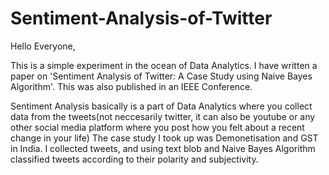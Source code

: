 # Sentiment-Analysis-of-Twitter
Hello Everyone,

This is a simple experiment in the ocean of Data Analytics. I have written a paper on 'Sentiment Analysis of Twitter: A Case Study using Naive Bayes Algorithm'. This was also published in an IEEE Conference.

Sentiment Analysis basically is a part of Data Analytics where you collect data from the tweets(not neccesarily twitter, it can also be youtube or any other social media platform where you post how you felt about a recent change in your life) The case study I took up was Demonetisation and GST in India. I collected tweets, and using text blob and Naive Bayes Algorithm classified tweets according to their polarity and subjectivity.
